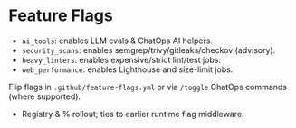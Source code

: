 # Feature Flags

- `ai_tools`: enables LLM evals & ChatOps AI helpers.
- `security_scans`: enables semgrep/trivy/gitleaks/checkov (advisory).
- `heavy_linters`: enables expensive/strict lint/test jobs.
- `web_performance`: enables Lighthouse and size-limit jobs.

Flip flags in `.github/feature-flags.yml` or via `/toggle` ChatOps commands (where supported).
- Registry & % rollout; ties to earlier runtime flag middleware.
